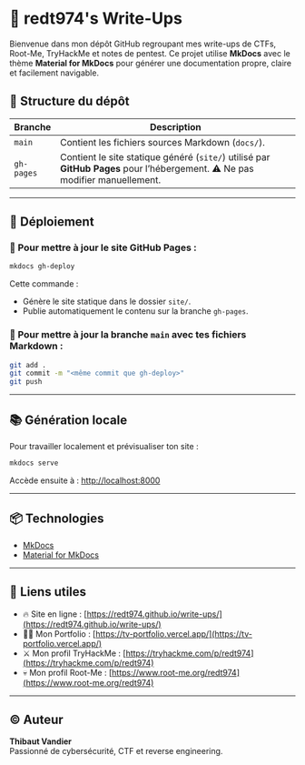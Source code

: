 # 📝 redt974's Write-Ups

Bienvenue dans mon dépôt GitHub regroupant mes write-ups de CTFs, Root-Me, TryHackMe et notes de pentest. Ce projet utilise **MkDocs** avec le thème **Material for MkDocs** pour générer une documentation propre, claire et facilement navigable.

## 📂 Structure du dépôt

| Branche       | Description                                         |
|---------------|-----------------------------------------------------|
| `main`        | Contient les fichiers sources Markdown (`docs/`).   |
| `gh-pages`    | Contient le site statique généré (`site/`) utilisé par **GitHub Pages** pour l’hébergement. ⚠️ Ne pas modifier manuellement.

---

## 🚀 Déploiement

### 🔧 Pour mettre à jour le site GitHub Pages :

```bash
mkdocs gh-deploy
```

Cette commande :
- Génère le site statique dans le dossier `site/`.
- Publie automatiquement le contenu sur la branche `gh-pages`.

### 💾 Pour mettre à jour la branche `main` avec tes fichiers Markdown :

```bash
git add .
git commit -m "<même commit que gh-deploy>"
git push
```

---

## 📚 Génération locale

Pour travailler localement et prévisualiser ton site :

```bash
mkdocs serve
```

Accède ensuite à : [http://localhost:8000](http://localhost:8000)

---

## 📦 Technologies

- [MkDocs](https://www.mkdocs.org/)
- [Material for MkDocs](https://squidfunk.github.io/mkdocs-material/)

---

## 🔗 Liens utiles

- 🔥 Site en ligne : [https://redt974.github.io/write-ups/](https://redt974.github.io/write-ups/)
- 🧑‍💻 Mon Portfolio : [https://tv-portfolio.vercel.app/](https://tv-portfolio.vercel.app/)
- ⚔️ Mon profil TryHackMe : [https://tryhackme.com/p/redt974](https://tryhackme.com/p/redt974)
- 💀 Mon profil Root-Me : [https://www.root-me.org/redt974](https://www.root-me.org/redt974)

---

## ©️ Auteur

**Thibaut Vandier**  
Passionné de cybersécurité, CTF et reverse engineering.